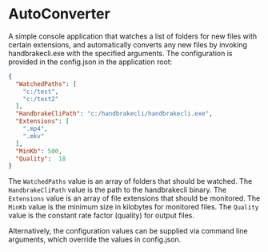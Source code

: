 # AutoConverter
A simple console application that watches a list of folders for new files with certain extensions, and automatically converts any new files by invoking handbrakecli.exe with the specified arguments. The configuration is provided in the config.json in the application root:
```json
{
  "WatchedPaths": [
    "c:/test",
    "c:/test2"
  ],
  "HandbrakeCliPath": "c:/handbrakecli/handbrakecli.exe",
  "Extensions": [
    ".mp4",
    ".mkv"
  ],
  "MinKb": 500,
  "Quality":  18
}
```
The `WatchedPaths` value is an array of folders that should be watched. The `HandbrakeCliPath` value is the path to the handbrakecli binary. The `Extensions` value is an array of file extensions that should be monitored. The `MinKb` value is the minimum size in kilobytes for monitored files. The `Quality` value is the constant rate factor (quality) for output files.

Alternatively, the configuration values can be supplied via command line arguments, which override the values in config.json.
